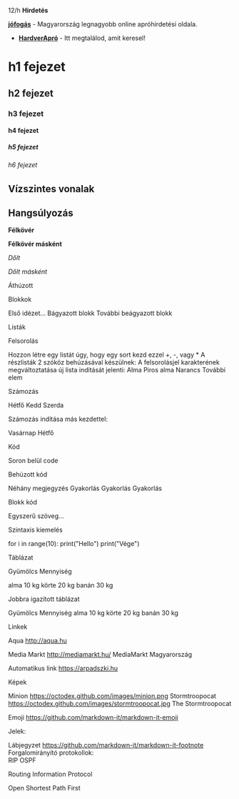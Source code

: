 12/h
**Hirdetés**

__[jófogás](https://jofogas.hu/)__ - Magyarország legnagyobb online apróhirdetési oldala.
- __[HardverApró](https://harverapro.hu/)__ - Itt megtalálod, amit keresel!


# h1 fejezet
## h2 fejezet
### h3 fejezet
#### h4 fejezet
##### h5 fejezet
###### h6 fejezet


## Vízszintes vonalak


## Hangsúlyozás

**Félkövér**

__Félkövér másként__

*Dőlt*

_Dőlt másként_

Áthúzott


Blokkok


Első idézet...
Bágyazott blokk
További beágyazott blokk


Listák

Felsorolás

Hozzon létre egy listát úgy, hogy egy sort kezd ezzel +, -, vagy *
A részlisták 2 szóköz behúzásával készülnek:
A felsorolásjel karakterének megváltoztatása új lista indítását jelenti:
Alma
Piros alma
Narancs
További elem

Számozás

Hétfő
Kedd
Szerda



Számozás indítása más kezdettel:

Vasárnap
Hétfő


Kód

Soron belül code

Behúzott kód

Néhány megjegyzés
Gyakorlás
Gyakorlás
Gyakorlás


Blokk kód


Egyszerű szöveg...


Szintaxis kiemelés


for i in range(10):
    print("Hello")
print("Vége")


Táblázat

Gyümölcs Mennyiség

alma 10 kg
körte 20 kg
banán 30 kg

Jobbra igazított táblázat

Gyümölcs Mennyiség
alma 10 kg
körte 20 kg
banán 30 kg


Linkek

Aqua http://aqua.hu

Media Markt http://mediamarkt.hu/ MediaMarkt Magyarország

Automatikus link https://arpadszki.hu


Képek

Minion https://octodex.github.com/images/minion.png
Stormtroopocat  https://octodex.github.com/images/stormtroopocat.jpg The Stormtroopocat


Emoji https://github.com/markdown-it/markdown-it-emoji

Jelek:


Lábjegyzet https://github.com/markdown-it/markdown-it-footnote
Forgalomirányító protokollok:  
RIP
OSPF

Routing Information Protocol

Open Shortest Path First

